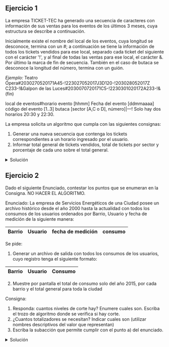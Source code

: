 ## Ejercicio 1
La empresa TICKET-TEC ha generado una secuencia de caracteres con información
de sus ventas para los eventos de los últimos 3 meses, cuya estructura se describe
a continuación.

Inicialmente existe el nombre del local de los eventos, cuya longitud se desconoce,
termina con un #; a continuación se tiene la información de todos los tickets vendidos
para ese local, separado cada ticket del siguiente con el carácter '!', y al final de
todas las ventas para ese local, el carácter &. Por último la marca de fin de secuencia.
También en el caso de butaca se desconoce la longitud del número, termina con un guión.

*Ejemplo:*
Teatro Ópera#2030270520171A45-!223027052017J3D120-!203028052017Z C233-!&Galpon de las Luces#2030070720171C5-!2230301020172A233-!&(fin)

local de eventos#horario evento [hhmm] Fecha del evento [ddmmaaaa] código del evento [1..3] butaca [sector [A,C o D], número]|—!
Solo hay dos horarios 20:30 y 22:30.

La empresa solicita un algoritmo que cumpla con las siguientes consignas:
1. Generar una nueva secuencia que contenga los tickets correspondientes a un horario ingresado por el usuario.
2. Informar total general de tickets vendidos, total de tickets por sector y porcentaje de cada uno sobre el total general.

<details>
<summary>Solución</summary>

```
ACCION ejercicio ES
  AMBIENTE
    ventas, salida: secuencia de caracter
    fac: caracter
    i, j: entero
    sec_a, sec_c, sec_d, total: entero
    elegido, actual: entero
    condicion: logico

    FUNCION convertir(car: caracter): entero ES
      SEGUN car HACER
        '0': convertir := 0
        '1': convertir := 1
        '2': convertir := 2
        '3': convertir := 3
        '4': convertir := 4
        '5': convertir := 5
        '6': convertir := 6
        '7': convertir := 7
        '8': convertir := 8
        '9': convertir := 9
    FIN_FUNCION
  PROCESO
    ARR(ventas); AVZ(ventas, fac)
    CREAR(salida)

    sec_a := 0; sec_c := 0; sec_d := 0; actual := 0

    ESCRIBIR("A continuación ingrese un horario para el cual se desea conocer todos los tickets: [HHMM]")
    LEER(elegido)

    MIENTRAS NO FDS(ventas) HACER
      MIENTRAS fac <> '#' HACER
        AVZ(ventas, fac)
      FIN_MIENTRAS
      AVZ(ventas, fac)

      MIENTRAS fac <> '&' HACER
        PARA i := 3 HASTA 0, -1 HACER
          actual := actual + convertir(fac) * 10 ** i
          AVZ(ventas, fac)
        FIN_PARA

        // Almaceno el resultado logico de comparar si el horario HHMM introducido
        por el usuario coincide con el entero sacado de la secuencia
        condicion := actual = elegido

        SI condicion ENTONCES
          PARA k := 1 HASTA 7 HACER
            ESCRIBIR(salida, fac)
            AVZ(ventas, fac)
          FIN_PARA

          SEGUN fac HACER
            'A': sec_a := sec_a + 1
            'C': sec_c := sec_c + 1
            'D': sec_d := sec_d + 1
          FIN_SEGUN
          ESCRIBIR(salida, fac)
          AVZ(ventas, fac)

          MIENTRAS fac <> '!' HACER
            ESCRIBIR(salida, fac)
            AVZ(ventas, fac)
          FIN_MIENTRAS
          AVZ(ventas, fac)
        CONTRARIO
          PARA k := 1 HASTA 7 HACER
            AVZ(ventas, fac)
          FIN_PARA

          SEGUN fac HACER
            'A': sec_a := sec_a + 1
            'C': sec_c := sec_c + 1
            'D': sec_d := sec_d + 1
          FIN_SEGUN
          AVZ(ventas, fac)

          MIENTRAS fac <> '!' HACER
            AVZ(ventas, fac)
          FIN_MIENTRAS
          AVZ(ventas, fac)
        FIN_SI

        actual := 0
      FIN_MIENTRAS

      // Avanzo el '&' que separa teatros
      AVZ(ventas, fac)
    FIN_MIENTRAS

    total := sec_a + sec_c + sec_d
    ESCRIBIR("El total de tickets vendidos es de: ", total, " tickets.")

    ESCRIBIR("De los cuales corresponden a cada sector: ")
    ESCRIBIR("Sector A: ", sec_a, ", con un ", sec_a ** 100 / total, "%.")
    ESCRIBIR("Sector C: ", sec_c, ", con un ", sec_c ** 100 / total, "%.")
    ESCRIBIR("Sector D: ", sec_d, ", con un ", sec_d ** 100 / total, "%.")

    CERRAR(ventas)
    CERRAR(salida)
FIN_ACCION
```

</details>

## Ejercicio 2

Dado el siguiente Enunciado, contestar los puntos que se enumeran en la Consigna. NO HACER EL ALGORITMO.

Enunciado:
La empresa de Servicios Energéticos de una Ciudad posee un archivo histórico desde el año 2000 hasta la actualidad
con todos los consumos de los usuarios ordenados por Barrio, Usuario y fecha de medición de la siguiente manera:

| Barrio | Usuario | fecha de medición | consumo |
|--------|---------|-------------------|---------|

Se pide:
1. Generar un archivo de salida con todos los consumos de los usuarios, cuyo registro tenga el siguiente formato:

| Barrio | Usuario | Consumo |
|--------|---------|---------|

2. Muestre por pantalla el total de consumo solo del año 2015, por cada barrio y el total general para toda la ciudad

Consigna:
1. Responda: cuantos niveles de corte hay? Enumere cuales son. Escriba el trozo de algoritmo donde se verifica si hay corte.
2. ¿Cuantos totalizadores se necesitan? Indicar cuales son (utilizar nombres descriptivos del valor que representan)
3. Escriba la subacción que permite cumplir con el punto a) del enunciado.

<details>
<summary>Solución</summary>

1. Un solo corte, porque se pide discriminar los datos por barrio y total general, donde el último no requiere un corte.
```
SI resg_barrio <> reg.barrio ENTONCES
  corte_barrio()
FIN_SI
```

2. Se necesitan 2 totalizadores, 1 para el consumo de los usuarios por cada barrio y otro para el consumo general.

3.

```
PROCEDIMIENTO corte_barrio() ES
  ESCRIBIR("El consumo total registrado para el barrio ", resg_barrio,
  " fue de: ", cant_barrio)
  cant_gral := cant_gral + cant_barrio
  cant_barrio := 0
  resg_barrio := reg.barrio
FIN_PROCEDIMIENTO
```

</details>
